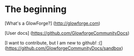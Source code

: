 # The beginning

[What's a GlowForge?] (http://glowforge.com)

[User docs] (https://github.com/GlowforgeCommunityDocs)

[I want to contribute, but I am new to github! :(] (https://github.com/GlowforgeCommunityDocs/sandbox)
